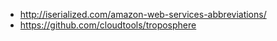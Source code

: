 - http://iserialized.com/amazon-web-services-abbreviations/
- https://github.com/cloudtools/troposphere
